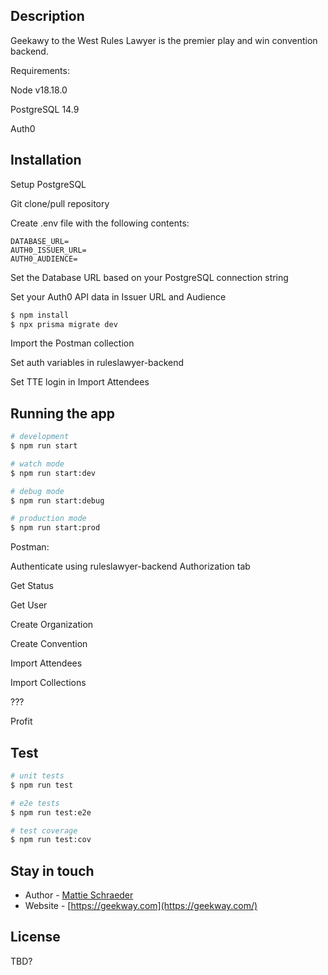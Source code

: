 
## Description

Geekawy to the West Rules Lawyer is the premier play and win convention backend.

Requirements:

  Node v18.18.0

  PostgreSQL 14.9

  Auth0

## Installation

Setup PostgreSQL

Git clone/pull repository

Create .env file with the following contents:

```
DATABASE_URL=
AUTH0_ISSUER_URL=
AUTH0_AUDIENCE=
```

Set the Database URL based on your PostgreSQL connection string

Set your Auth0 API data in Issuer URL and Audience

```bash
$ npm install
$ npx prisma migrate dev
```

Import the Postman collection

Set auth variables in ruleslawyer-backend

Set TTE login in Import Attendees

## Running the app

```bash
# development
$ npm run start

# watch mode
$ npm run start:dev

# debug mode
$ npm run start:debug

# production mode
$ npm run start:prod
```

Postman:

Authenticate using ruleslawyer-backend Authorization tab

Get Status

Get User

Create Organization

Create Convention

Import Attendees

Import Collections

???

Profit

## Test

```bash
# unit tests
$ npm run test

# e2e tests
$ npm run test:e2e

# test coverage
$ npm run test:cov
```

## Stay in touch

- Author - [Mattie Schraeder](mailto:mattie@geekway.com)
- Website - [https://geekway.com](https://geekway.com/)

## License

TBD?
